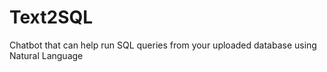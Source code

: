 # Text2SQL
Chatbot that can help run SQL queries from your uploaded database using Natural Language
